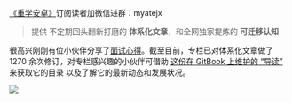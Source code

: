 [《重学安卓》](https://xiaozhuanlan.com/kunminx)订阅读者加微信进群：myatejx

> 提供 不定期回头翻新打磨的 **体系化文章**，和全网独家提炼的 **可迁移认知**

很高兴刚刚有位小伙伴分享了[面试心得](https://juejin.im/pin/5f1a889151882551517ff9b2)。截至目前，专栏已对体系化文章做了 1270 余次修订，对专栏感兴趣的小伙伴可借助 [这份在 GitBook 上维护的 “导读”](https://kunminx.gitbook.io/relearn-android) 来获取它的目录 以及了解它的最新动态和发展状况。

![](https://i.loli.net/2020/07/26/3ycJfRXujIrDTVO.jpg)
